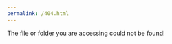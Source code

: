 ```yaml
---
permalink: /404.html
---
```

<link rel="icon" href="https://i.user096.tk/images/2020/02/13/bot096.png">
The file or folder you are accessing could not be found!
